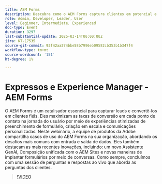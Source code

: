 ```yaml
---
title: AEM Forms
description: Descubra como o AEM Forms captura clientes em potencial e otimiza conversões com preenchimento de formulário otimizado, criação escalável e comunicações personalizadas. Saiba mais sobre as inovações mais recentes, incluindo o GenAI Assistant e a Composição unificada com o AEM Sites. Participe do webinário para casos de uso, soluções para desafios de dados e uma sessão de perguntas e respostas ao vivo.
role: Admin, Developer, Leader, User
level: Beginner, Intermediate, Experienced
doc-type: Event
duration: 3297
last-substantial-update: 2025-03-14T00:00:00Z
jira: KT-17535
source-git-commit: 93f42aa274bbe58b7996eb09582cb353b1b347f4
workflow-type: tm+mt
source-wordcount: '151'
ht-degree: 1%

---
```



# Expressos e Experience Manager - AEM Forms

O AEM Forms é um catalisador essencial para capturar leads e convertê-los em clientes fiéis. Eles maximizam as taxas de conversão em cada ponto de contato na jornada do usuário por meio de experiências otimizadas de preenchimento de formulário, criação em escala e comunicações personalizadas. Neste webinário, a equipe de produtos da Adobe compartilha casos de uso do AEM Forms na sua organização, abordando os desafios mais comuns com entrada e saída de dados. Eles também destacam as mais recentes inovações, incluindo: um novo Assistente GenAI, Composição unificada com o AEM Sites e novas maneiras de implantar formulários por meio de conversas. Como sempre, concluímos com uma sessão de perguntas e respostas ao vivo que aborda as perguntas dos clientes.

>[!VIDEO](https://video.tv.adobe.com/v/3451636/?learn=on&enablevpops)
